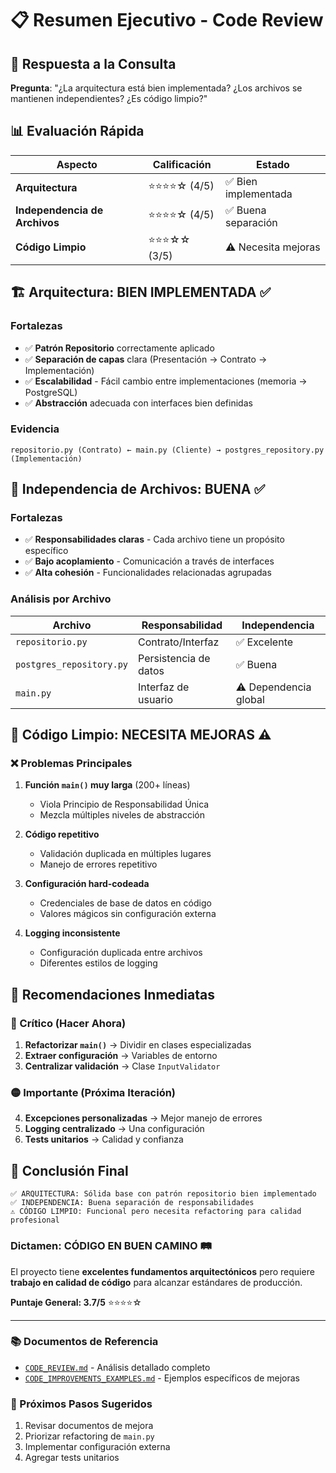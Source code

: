 # 📋 Resumen Ejecutivo - Code Review

## 🎯 Respuesta a la Consulta

**Pregunta**: "¿La arquitectura está bien implementada? ¿Los archivos se mantienen independientes? ¿Es código limpio?"

## 📊 Evaluación Rápida

| Aspecto | Calificación | Estado |
|---------|--------------|---------|
| **Arquitectura** | ⭐⭐⭐⭐☆ (4/5) | ✅ Bien implementada |
| **Independencia de Archivos** | ⭐⭐⭐⭐☆ (4/5) | ✅ Buena separación |
| **Código Limpio** | ⭐⭐⭐☆☆ (3/5) | ⚠️ Necesita mejoras |

## 🏗️ Arquitectura: **BIEN IMPLEMENTADA** ✅

### Fortalezas
- ✅ **Patrón Repositorio** correctamente aplicado
- ✅ **Separación de capas** clara (Presentación → Contrato → Implementación)
- ✅ **Escalabilidad** - Fácil cambio entre implementaciones (memoria → PostgreSQL)
- ✅ **Abstracción** adecuada con interfaces bien definidas

### Evidencia
```
repositorio.py (Contrato) ← main.py (Cliente) → postgres_repository.py (Implementación)
```

## 📁 Independencia de Archivos: **BUENA** ✅

### Fortalezas
- ✅ **Responsabilidades claras** - Cada archivo tiene un propósito específico
- ✅ **Bajo acoplamiento** - Comunicación a través de interfaces
- ✅ **Alta cohesión** - Funcionalidades relacionadas agrupadas

### Análisis por Archivo
| Archivo | Responsabilidad | Independencia |
|---------|----------------|---------------|
| `repositorio.py` | Contrato/Interfaz | ✅ Excelente |
| `postgres_repository.py` | Persistencia de datos | ✅ Buena |
| `main.py` | Interfaz de usuario | ⚠️ Dependencia global |

## 🧹 Código Limpio: **NECESITA MEJORAS** ⚠️

### ❌ Problemas Principales

1. **Función `main()` muy larga** (200+ líneas)
   - Viola Principio de Responsabilidad Única
   - Mezcla múltiples niveles de abstracción

2. **Código repetitivo**
   - Validación duplicada en múltiples lugares
   - Manejo de errores repetitivo

3. **Configuración hard-codeada**
   - Credenciales de base de datos en código
   - Valores mágicos sin configuración externa

4. **Logging inconsistente**
   - Configuración duplicada entre archivos
   - Diferentes estilos de logging

## 🚀 Recomendaciones Inmediatas

### 🔴 Crítico (Hacer Ahora)
1. **Refactorizar `main()`** → Dividir en clases especializadas
2. **Extraer configuración** → Variables de entorno
3. **Centralizar validación** → Clase `InputValidator`

### 🟡 Importante (Próxima Iteración)
4. **Excepciones personalizadas** → Mejor manejo de errores
5. **Logging centralizado** → Una configuración
6. **Tests unitarios** → Calidad y confianza

## 🎯 Conclusión Final

```
✅ ARQUITECTURA: Sólida base con patrón repositorio bien implementado
✅ INDEPENDENCIA: Buena separación de responsabilidades  
⚠️ CÓDIGO LIMPIO: Funcional pero necesita refactoring para calidad profesional
```

### Dictamen: **CÓDIGO EN BUEN CAMINO** 🛤️

El proyecto tiene **excelentes fundamentos arquitectónicos** pero requiere **trabajo en calidad de código** para alcanzar estándares de producción.

**Puntaje General: 3.7/5** ⭐⭐⭐⭐☆

---

### 📚 Documentos de Referencia
- [`CODE_REVIEW.md`](./CODE_REVIEW.md) - Análisis detallado completo
- [`CODE_IMPROVEMENTS_EXAMPLES.md`](./CODE_IMPROVEMENTS_EXAMPLES.md) - Ejemplos específicos de mejoras

### 🔄 Próximos Pasos Sugeridos
1. Revisar documentos de mejora
2. Priorizar refactoring de `main.py`
3. Implementar configuración externa
4. Agregar tests unitarios